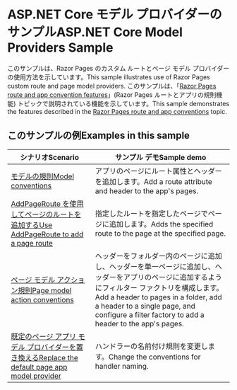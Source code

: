 # <a name="aspnet-core-model-providers-sample"></a><span data-ttu-id="4df29-101">ASP.NET Core モデル プロバイダーのサンプル</span><span class="sxs-lookup"><span data-stu-id="4df29-101">ASP.NET Core Model Providers Sample</span></span>

<span data-ttu-id="4df29-102">このサンプルは、Razor Pages のカスタム ルートとページ モデル プロバイダーの使用方法を示しています。</span><span class="sxs-lookup"><span data-stu-id="4df29-102">This sample illustrates use of Razor Pages custom route and page model providers.</span></span> <span data-ttu-id="4df29-103">このサンプルは、「[Razor Pages route and app convention features](https://docs.microsoft.com/aspnet/core/razor-pages/razor-pages-convention-features)」(Razor Pages ルートとアプリの規則機能) トピックで説明されている機能を示しています。</span><span class="sxs-lookup"><span data-stu-id="4df29-103">This sample demonstrates the features described in the [Razor Pages route and app conventions](https://docs.microsoft.com/aspnet/core/razor-pages/razor-pages-convention-features) topic.</span></span>

## <a name="examples-in-this-sample"></a><span data-ttu-id="4df29-104">このサンプルの例</span><span class="sxs-lookup"><span data-stu-id="4df29-104">Examples in this sample</span></span>

| <span data-ttu-id="4df29-105">シナリオ</span><span class="sxs-lookup"><span data-stu-id="4df29-105">Scenario</span></span> | <span data-ttu-id="4df29-106">サンプル デモ</span><span class="sxs-lookup"><span data-stu-id="4df29-106">Sample demo</span></span> |
| -------- | ----------- |
| [<span data-ttu-id="4df29-107">モデルの規則</span><span class="sxs-lookup"><span data-stu-id="4df29-107">Model conventions</span></span>](https://docs.microsoft.com/aspnet/core/razor-pages/razor-pages-conventions#model-conventions) | <span data-ttu-id="4df29-108">アプリのページにルート属性とヘッダーを追加します。</span><span class="sxs-lookup"><span data-stu-id="4df29-108">Add a route attribute and header to the app's pages.</span></span> |
| [<span data-ttu-id="4df29-109">AddPageRoute を使用してページのルートを追加する</span><span class="sxs-lookup"><span data-stu-id="4df29-109">Use AddPageRoute to add a page route</span></span>](https://docs.microsoft.com/aspnet/core/razor-pages/razor-pages-conventions#configure-a-page-route) | <span data-ttu-id="4df29-110">指定したルートを指定したページでページに追加します。</span><span class="sxs-lookup"><span data-stu-id="4df29-110">Adds the specified route to the page at the specified page.</span></span> |
| [<span data-ttu-id="4df29-111">ページ モデル アクション規則</span><span class="sxs-lookup"><span data-stu-id="4df29-111">Page model action conventions</span></span>](https://docs.microsoft.com/aspnet/core/razor-pages/razor-pages-conventions#page-model-action-conventions) | <span data-ttu-id="4df29-112">ヘッダーをフォルダー内のページに追加し、ヘッダーを単一ページに追加し、ヘッダーをアプリのページに追加するようにフィルター ファクトリを構成します。</span><span class="sxs-lookup"><span data-stu-id="4df29-112">Add a header to pages in a folder, add a header to a single page, and configure a filter factory to add a header to the app's pages.</span></span> |
| [<span data-ttu-id="4df29-113">既定のページ アプリ モデル プロバイダーを置き換える</span><span class="sxs-lookup"><span data-stu-id="4df29-113">Replace the default page app model provider</span></span>](https://docs.microsoft.com/aspnet/core/razor-pages/razor-pages-conventions#replace-the-default-page-app-model-provider) | <span data-ttu-id="4df29-114">ハンドラーの名前付け規則を変更します。</span><span class="sxs-lookup"><span data-stu-id="4df29-114">Change the conventions for handler naming.</span></span> |
